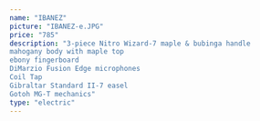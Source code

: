```yaml
---
name: "IBANEZ"
picture: "IBANEZ-e.JPG" 
price: "785"
description: "3-piece Nitro Wizard-7 maple & bubinga handle
mahogany body with maple top
ebony fingerboard
DiMarzio Fusion Edge microphones
Coil Tap
Gibraltar Standard II-7 easel
Gotoh MG-T mechanics"
type: "electric"
---
```

